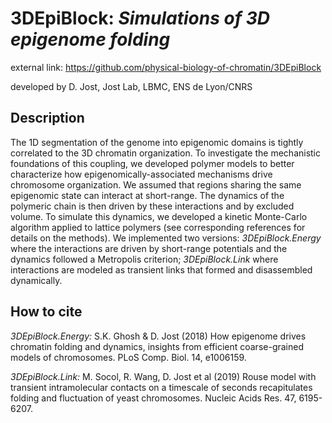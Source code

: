 # 3DEpiBlock: *Simulations of 3D epigenome folding*


external link: https://github.com/physical-biology-of-chromatin/3DEpiBlock

developed by D. Jost, Jost Lab, LBMC, ENS de Lyon/CNRS

## Description

The 1D segmentation of the genome into epigenomic domains is tightly correlated to the 3D chromatin organization. To investigate the mechanistic foundations of this coupling, we developed polymer models to better characterize how epigenomically-associated mechanisms drive chromosome organization. We assumed that regions sharing the same epigenomic state can interact at short-range. The dynamics of the polymeric chain is then driven by these interactions and by excluded volume. To simulate this dynamics, we developed a kinetic Monte-Carlo algorithm applied to lattice polymers (see corresponding references for details on the methods). We implemented two versions: *3DEpiBlock.Energy* where the interactions are driven by short-range potentials and the dynamics followed a Metropolis criterion; *3DEpiBlock.Link* where interactions are modeled as transient links that formed and disassembled dynamically. 

## How to cite
*3DEpiBlock.Energy:* S.K. Ghosh & D. Jost (2018) How epigenome drives chromatin folding and dynamics, insights from efficient coarse-grained models of chromosomes. PLoS Comp. Biol. 14, e1006159.

*3DEpiBlock.Link:* M. Socol, R. Wang, D. Jost et al (2019) Rouse model with transient intramolecular contacts on a timescale of seconds recapitulates folding and fluctuation of yeast chromosomes. Nucleic Acids Res. 47, 6195-6207.

